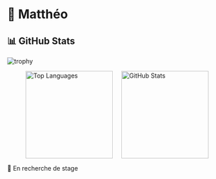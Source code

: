 # 👋 Matthéo

## 📊 GitHub Stats

![trophy](https://github-profile-trophy.vercel.app/?username=Mattheo55&theme=onedark)

<div style="display: flex; justify-content: center; gap: 20px; flex-wrap: wrap;">
  <img 
    src="https://github-readme-stats.vercel.app/api/top-langs/?username=Mattheo55&layout=compact&hide_border=true&bg_color=0d1117&title_color=78a9ff&text_color=f2f4f8&icon_color=78a9ff" 
    alt="Top Languages" 
    style="height: 200px;" 
  />
  <img 
    src="https://github-readme-stats.vercel.app/api?username=Mattheo55&show_icons=true&hide_border=true&bg_color=0d1117&title_color=78a9ff&text_color=f2f4f8&icon_color=78a9ff" 
    alt="GitHub Stats" 
    style="height: 200px;" 
  />
</div>

📌 En recherche de stage
